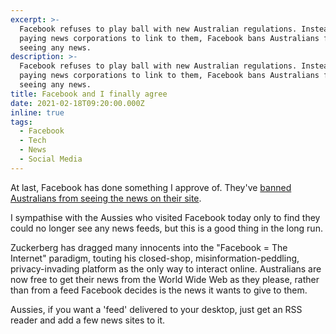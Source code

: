 ```yaml
---
excerpt: >-
  Facebook refuses to play ball with new Australian regulations. Instead of
  paying news corporations to link to them, Facebook bans Australians from
  seeing any news.
description: >-
  Facebook refuses to play ball with new Australian regulations. Instead of
  paying news corporations to link to them, Facebook bans Australians from
  seeing any news.
title: Facebook and I finally agree
date: 2021-02-18T09:20:00.000Z
inline: true
tags:
  - Facebook
  - Tech
  - News
  - Social Media
---
```

At last, Facebook has done something I approve of. They've [banned Australians from seeing the news on their site](https://www.bbc.co.uk/news/world-australia-56109036).

I sympathise with the Aussies who visited Facebook today only to find they could no longer see any news feeds, but this is a good thing in the long run.

Zuckerberg has dragged many innocents into the "Facebook = The Internet" paradigm, touting his closed-shop, misinformation-peddling, privacy-invading platform as the only way to interact online. Australians are now free to get their news from the World Wide Web as they please, rather than from a feed Facebook decides is the news it wants to give to them.

Aussies, if you want a 'feed' delivered to your desktop, just get an RSS reader and add a few news sites to it.

